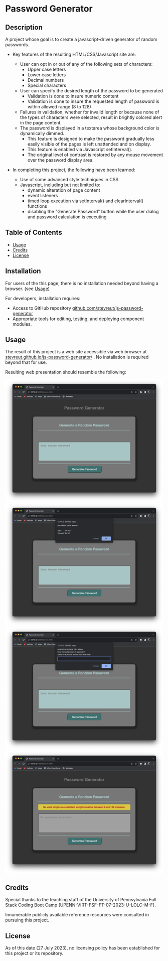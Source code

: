 # Password Generator

## Description

A project whose goal is to create a javascript-driven generator of random passwords.  

- Key features of the resulting HTML/CSS/Javascript site are:
    - User can opt in or out of any of the following sets of characters:
        - Upper case letters
        - Lower case letters
        - Decimal numbers
        - Special characters
    - User can specify the desired length of the password to be generated
        - Validation is done to insure numeric content
        - Validation is done to insure the requested length of password is within allowed range (8 to 128)
    - Failures in validation, whether for invalid length or because none of the types of characters were selected, result in brightly colored alert in the page content.
    - The password is displayed in a textarea whose background color is dynamically dimmed.
        - This feature is designed to make the password gradually less easily visible of the pages is left unattended and on display.
        - This feature is enabled via Javascript setInterval().
        - The original level of contrast is restored by any mouse movement over the password display area.

- In completing this project, the following have been learned:
    - Use of some advanced style techniques in CSS
    - Javascript, including but not limited to:
        - dynamic alteration of page content
        - event listeners
        - timed loop execution via setInterval() and clearInterval() functions
        - disabling the "Generate Password" button while the user dialog and password calculation is executing


## Table of Contents

- [Usage](#usage)
- [Credits](#credits)
- [License](#license)

## Installation

For users of the this page, there is no installation needed beyond having a browser.  (see [Usage](#usage))

For developers, installation requires:
- Access to GitHub repository [github.com/stevreut/js-password-generator](https://github.com/stevreut/js-password-generator) 
- Appropriate tools for editing, testing, and deploying component modules.

## Usage

The result of this project is a web site accessible via web browser at [stevreut.github.io/js-password-generator/](https://stevreut.github.io/js-password-generator/) .  No installation is required beyond that for use.

Resulting web presentation should resemble the following:

![alt text](./assets/images/screenshot1.png)
![alt text](./assets/images/screenshot2.png)
![alt text](./assets/images/screenshot3.png)
![alt text](./assets/images/screenshot4.png)

## Credits

Special thanks to the teaching staff of the University of Pennsylvania Full Stack Coding Boot Camp (UPENN-VIRT-FSF-FT-07-2023-U-LOLC-M-F).

Innumerable publicly available reference resources were consulted in pursuing this project.

## License

As of this date (27 July 2023), no licensing policy has been established for this project or its repository.
